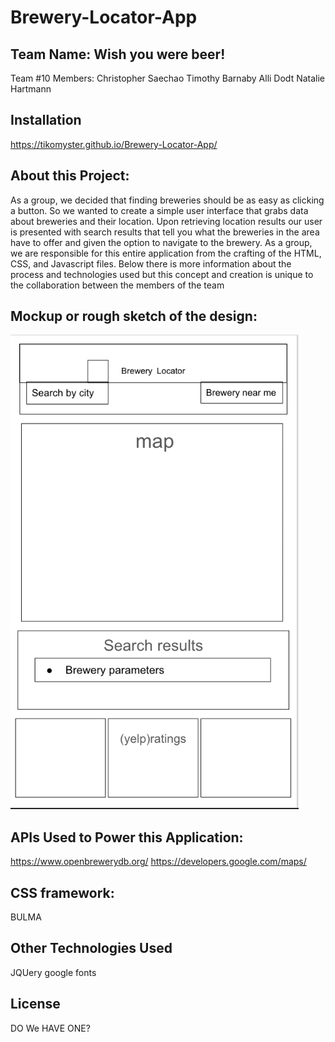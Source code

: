 # Brewery-Locator-App
## Team Name: Wish you were beer!

Team #10
Members: 
Christopher Saechao
Timothy Barnaby
Alli Dodt
Natalie Hartmann


## Installation
https://tikomyster.github.io/Brewery-Locator-App/

## About this Project: 
As a group, we decided that finding breweries should be as easy as clicking a button. So we wanted to create a simple user interface that grabs data about breweries and their location. Upon retrieving location results our user is presented with search results that tell you what the breweries in the area have to offer and given the option to navigate to the brewery.
As a group, we are responsible for this entire application from the crafting of the HTML, CSS, and Javascript files.  Below there is more information about the process and technologies used but this concept and creation is unique to the collaboration between the members of the team



## Mockup or rough sketch of the design: 

![](assets/screenshot.png)

## APIs Used to Power this Application: 
https://www.openbrewerydb.org/
https://developers.google.com/maps/

## CSS framework:
BULMA

## Other Technologies Used
JQUery
google fonts

## License
DO We HAVE ONE?
